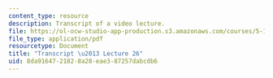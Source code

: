 ```yaml
---
content_type: resource
description: Transcript of a video lecture.
file: https://ol-ocw-studio-app-production.s3.amazonaws.com/courses/5-111-principles-of-chemical-science-fall-2008/8da9164721828a28eae387257dabcdb6_5-111F08-L26.pdf
file_type: application/pdf
resourcetype: Document
title: "Transcript \u2013 Lecture 26"
uid: 8da91647-2182-8a28-eae3-87257dabcdb6
---
```

